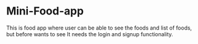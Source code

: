 # Mini-Food-app
This is food app where user can be able to see the foods and list of foods, but before wants to see It needs the login and signup functionality. 
